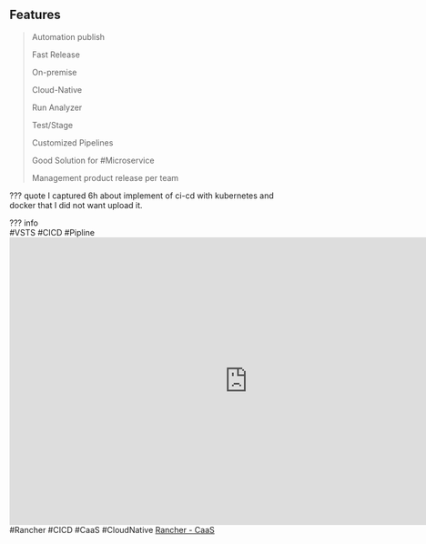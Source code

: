 ## Features

> Automation publish
> 
> Fast Release  
> 
> On-premise
>
> Cloud-Native
> 
> Run Analyzer 
> 
> Test/Stage
>
> Customized Pipelines 
>
> Good Solution for #Microservice
> 
> Management product release per team

??? quote
    I captured 6h about implement of ci-cd with kubernetes and docker that I did not want upload it.
    
??? info    
     #VSTS #CICD #Pipline
    <iframe width="835" height="506" src="https://www.youtube.com/embed/Fc5UO50ZC4k" title="YouTube video player" frameborder="0" allow="accelerometer; autoplay; clipboard-write; encrypted-media; gyroscope; picture-in-picture" allowfullscreen></iframe>    
     #Rancher #CICD #CaaS #CloudNative
     [Rancher - CaaS](../../assets/attachments/ranc.jpg)